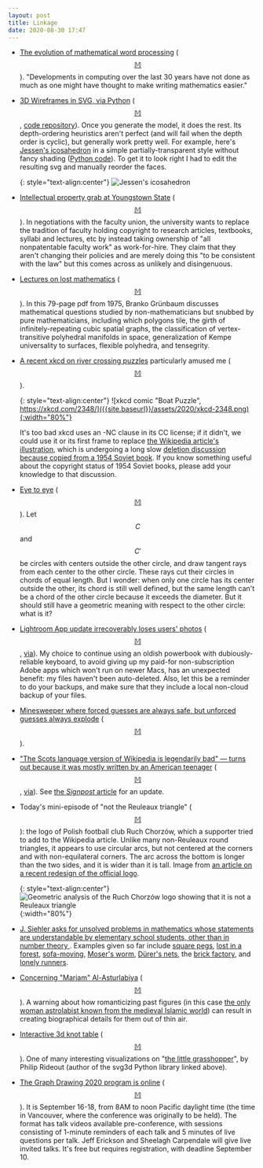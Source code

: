 ```yaml
---
layout: post
title: Linkage
date: 2020-08-30 17:47
---
```

* [The evolution of mathematical word processing](https://sinews.siam.org/Details-Page/the-evolution-of-mathematical-word-processing) ([$$\mathbb{M}$$](https://mathstodon.xyz/@11011110/104701998974894412)). "Developments in computing over the last 30 years have not done as much as one might have thought to make writing mathematics easier."

* [3D Wireframes in SVG, via Python](https://prideout.net/blog/svg_wireframes/) ([$$\mathbb{M}$$](https://mathstodon.xyz/@11011110/104707509485635530), [code repository](https://github.com/prideout/svg3d)). Once you generate the model, it does the rest. Its depth-ordering heuristics aren't perfect (and will fail when the depth order is cyclic), but generally work pretty well. For example, here's [Jessen's icosahedron](https://en.wikipedia.org/wiki/Jessen%27s_icosahedron) in a simple partially-transparent style without fancy shading ([Python code]({{site.baseurl}}/assets/2020/jessen.py)). To get it to look right I had to edit the resulting svg and manually reorder the faces.

  {: style="text-align:center"}
![Jessen's icosahedron]({{site.baseurl}}/assets/2020/jessen.svg)

* [Intellectual property grab at Youngstown State](https://www.insidehighered.com/news/2020/08/17/ip-grab-youngstown-state) ([$$\mathbb{M}$$](https://mathstodon.xyz/@11011110/104714502717608284)). In negotiations with the faculty union, the university wants to replace the tradition of faculty holding copyright to research articles, textbooks, syllabi and lectures, etc by instead taking ownership of "all nonpatentable faculty work" as work-for-hire. They claim that they aren't changing their policies and are merely doing this "to be consistent with the law" but this comes across as unlikely and disingenuous.

* [Lectures on lost mathematics](https://digital.lib.washington.edu/researchworks/bitstream/handle/1773/15700/Lost%20Mathematics.pdf?fterence=1) ([$$\mathbb{M}$$](https://mathstodon.xyz/@11011110/104718951109084030)). In this 79-page pdf from 1975, Branko Grünbaum discusses mathematical questions studied by non-mathematicians but snubbed by pure mathematicians, including which polygons tile, the girth of infinitely-repeating cubic spatial graphs, the classification of vertex-transitive polyhedral manifolds in space, generalization of Kempe universality to surfaces, flexible polyhedra, and tensegrity.

* [A recent xkcd on river crossing puzzles](https://xkcd.com/2348/) particularly amused me ([$$\mathbb{M}$$](https://mathstodon.xyz/@11011110/104726172352360084)).

  {: style="text-align:center"}
![xkcd comic "Boat Puzzle", https://xkcd.com/2348/]({{site.baseurl}}/assets/2020/xkcd-2348.png){:width="80%"}

  It's too bad xkcd uses an -NC clause in its CC license; if it didn't, we could use it or its first frame to replace [the Wikipedia article's illustration](https://en.wikipedia.org/wiki/River_crossing_puzzle), which is undergoing a long slow [deletion discussion because copied from a 1954 Soviet book](https://commons.wikimedia.org/wiki/Commons:Deletion_requests/File:Vovk_koza_kapusta.png). If you know something useful about the copyright status of 1954 Soviet books, please add your knowledge to that discussion.

* [Eye to eye](https://www.flyingcoloursmaths.co.uk/eye-to-eye/) ([$$\mathbb{M}$$](https://mathstodon.xyz/@11011110/104731872882549290)). Let $$C$$ and $$C'$$ be circles with centers outside the other circle, and draw tangent rays from each center to the other circle. These rays cut their circles in chords of equal length. But I wonder: when only one circle has its center outside the other, its chord is still well defined, but the same length can't be a chord of the other circle because it exceeds the diameter. But it should still have a geometric meaning with respect to the other circle: what is it?

* [Lightroom App update irrecoverably loses users' photos](https://petapixel.com/2020/08/20/lightroom-app-update-wipes-users-photos-and-presets-adobe-says-they-are-not-recoverable/) ([$$\mathbb{M}$$](https://mathstodon.xyz/@11011110/104742916488291004), [via](https://news.ycombinator.com/item?id=24229864)). My choice to continue using an oldish powerbook with dubiously-reliable keyboard, to avoid giving up my paid-for non-subscription Adobe apps which won't run on newer Macs, has an unexpected benefit: my files haven't been auto-deleted. Also, let this be a reminder to do your backups, and make sure that they include a local non-cloud backup of your files.

* [Minesweeper where forced guesses are always safe, but unforced guesses always explode](https://github.andrewt.net/mines/) ([$$\mathbb{M}$$](https://mastodon.technology/@andrewt/104701318997810776)).

* ["The Scots language version of Wikipedia is legendarily bad" — turns out because it was mostly written by an American teenager](https://www.reddit.com/r/Scotland/comments/ig9jia/ive_discovered_that_almost_every_single_article/) ([$$\mathbb{M}$$](https://mathstodon.xyz/@11011110/104751072546716749), [via](https://www.metafilter.com/188374/The-problem-is-that-this-person-cannot-speak-Scots)). See [the _Signpost_ article](https://en.wikipedia.org/wiki/Wikipedia:Wikipedia_Signpost/2020-08-30/News_and_notes) for an update.

* Today's mini-episode of "not the Reuleaux triangle" ([$$\mathbb{M}$$](https://mathstodon.xyz/@11011110/104757581337870450)): the logo of Polish football club Ruch Chorzów, which a supporter tried to add to the Wikipedia article. Unlike many non-Reuleaux round triangles, it appears to use circular arcs, but not centered at the corners and with non-equilateral corners. The arc across the bottom is longer than the two sides, and it is wider than it is tall. Image from [an article on a recent redesign of the official logo](http://kubamalicki.com/portfolio_page/ruch-chorzow-100-years-anniversary/).

  {: style="text-align:center"}
![Geometric analysis of the Ruch Chorzów logo showing that it is not a Reuleaux triangle]({{site.baseurl}}/assets/2020/ruch-logo.png){:width="80%"}

* [J. Siehler asks for unsolved problems in mathematics whose statements are understandable by elementary school students, other than in number theory ](https://mathstodon.xyz/@jsiehler/104763100825420197). Examples given so far include [square pegs](https://en.wikipedia.org/wiki/Inscribed_square_problem), [lost in a forest](https://en.wikipedia.org/wiki/Bellman%27s_lost_in_a_forest_problem), [sofa-moving](https://en.wikipedia.org/wiki/Moving_sofa_problem), [Moser's worm](https://en.wikipedia.org/wiki/Moser%27s_worm_problem), [Dürer's nets](https://en.wikipedia.org/wiki/Net_(polyhedron)#Existence_and_uniqueness), the [brick factory](https://en.wikipedia.org/wiki/Tur%C3%A1n%27s_brick_factory_problem), and [lonely runners](https://en.wikipedia.org/wiki/Lonely_runner_conjecture).

* [Concerning "Mariam" Al-Asturlabiya](https://www.rayawolfsun.com/2015/02/06/the-romance-of-al-asturlabiya/) ([$$\mathbb{M}$$](https://mathstodon.xyz/@11011110/104771298687510642)). A warning about how romanticizing past figures (in this case [the only woman astrolabist known from the medieval Islamic world](https://en.wikipedia.org/wiki/Mariam_al-Asturlabi)) can result in creating biographical details for them out of thin air.

* [Interactive 3d knot table](https://prideout.net/knotgl/) ([$$\mathbb{M}$$](https://mathstodon.xyz/@11011110/104779316951663485)). One of many interesting visualizations on "[the little grasshopper](https://prideout.net/)", by Philip Rideout (author of the svg3d Python library linked above).

* [The Graph Drawing 2020 program is online](https://gd2020.cs.ubc.ca/program-no-links/) ([$$\mathbb{M}$$](https://mathstodon.xyz/@11011110/104781215682863021)). It is September 16-18, from 8AM to noon Pacific daylight time (the time in Vancouver, where the conference was originally to be held). The format has talk videos available pre-conference, with sessions consisting of 1-minute reminders of each talk and 5 minutes of live questions per talk. Jeff Erickson and Sheelagh Carpendale will give live invited talks. It's free but requires registration, with deadline September 10.